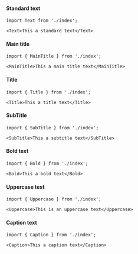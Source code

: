 #### Standard text

```
import Text from './index';

<Text>This a standard text</Text>
```

#### Main title

```
import { MainTitle } from './index';

<MainTitle>This a main title text</MainTitle>
```

#### Title

```
import { Title } from './index';

<Title>This a title text</Title>
```

#### SubTitle

```
import { SubTitle } from './index';

<SubTitle>This a subtitle text</SubTitle>
```

#### Bold text

```
import { Bold } from './index';

<Bold>This a bold text</Bold>
```

#### Uppercase test

```
import { Uppercase } from './index';

<Uppercase>This is an uppercase text</Uppercase>
```

#### Caption text

```
import { Caption } from './index';

<Caption>This a caption text</Caption>
```
